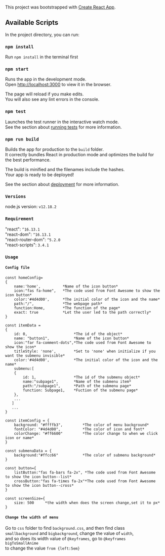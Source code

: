 This project was bootstrapped with [Create React App](https://github.com/facebook/create-react-app).

## Available Scripts

In the project directory, you can run:

### `npm install`

Run `npm install` in the terminal first

### `npm start`

Runs the app in the development mode.<br />
Open [http://localhost:3000](http://localhost:3000) to view it in the browser.

The page will reload if you make edits.<br />
You will also see any lint errors in the console.

### `npm test`

Launches the test runner in the interactive watch mode.<br />
See the section about [running tests](https://facebook.github.io/create-react-app/docs/running-tests) for more information.

### `npm run build`

Builds the app for production to the `build` folder.<br />
It correctly bundles React in production mode and optimizes the build for the best performance.

The build is minified and the filenames include the hashes.<br />
Your app is ready to be deployed!

See the section about [deployment](https://facebook.github.io/create-react-app/docs/deployment) for more information.

### `Versions`
node.js version: `v12.18.2`

### `Requirement`

"react": `^16.13.1`<br>
"react-dom": `^16.13.1`<br>
"react-router-dom": `^5.2.0`<br>
"react-scripts": `3.4.1`<br>

### `Usage`
#### `Config file`

```
const homeConfig=
{
    name:'home',          *Name of the icon button*
    icon:"fas fa-home",   *The code used from Font Awesome to show the icon button*
    color:'#4d4d00',      *The initial color of the icon and the name*
    path:"/",             *The webpage path*
    function:Home,        *The function of the page*
    exact: true           *Let the user led to the path correctly*
}
```
```
const itemData =   
{
    id: 0,                     *The id of the object*
    name: "button1",           *Name of the icon button*
    icon:"far fa-comment-dots",*The code used from Font Awesome to show the icon*
    titleStyle: 'none',        *Set to 'none' when initialize if you want the submenu invisible*
    color:'#4d4d00',           *The initial color of the icon and the name*
    submenu:[
    {
        id: 1,                 *The id of the submenu object*
        name:"subpage1",       *Name of the submenu item*
        path:"/subpage1",      *Path of the submenu page*
        function: Subpage1,    *Fuction of the submenu page*
    },
    ...
   ]
   ...
}
```
```
const itemConfig = {
    background: "#ffffb3",         *The color of menu background*
    fontColor: "#4d4d00",          *The color of icon and font*
    colorChange: "#ff6600"         *The color change to when we click icon or name*
}
```
```
const submenuData = {  
    background:"#ffcc66"           *The color of submenu background*
}
```
```
const button={
    listButton:"fas fa-bars fa-2x", *The code used from Font Awesome to show the icon button--list*
    crossButton:"fas fa-times fa-2x"*The code used from Font Awesome to show the icon button--cross*
}
```
```
const screenSize={
    size: 500     *the width when does the screen change,set it to px*
}
```
#### `Change the width of menu`
Go to `css` folder to find `background.css`, and then find class<br>
`smallbackground` and `bigbackground`, change the value of `width`,<br>
and so does its width value of `@keyframes`, go to `@keyframes bigToSmallAnime`<br>
to change the value `from {left:5em}`
